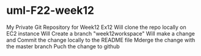 # uml-F22-week12
My Private Git Repository for Week12 Ex12
Will clone the repo locally on EC2 instance
Will Create a branch  "week12workspace"
Will make a change and Commit the change locally to the README file
Mderge the change with the master branch
Puch the change to github
